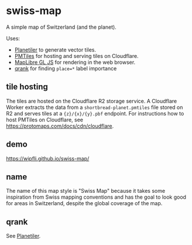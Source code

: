 # swiss-map
A simple map of Switzerland (and the planet).

Uses: 
* [Planetiler](https://github.com/onthegomap/planetiler) to generate vector tiles.
* [PMTiles](https://github.com/protomaps/PMTiles) for hosting and serving tiles on Cloudflare.
* [MapLibre GL JS](https://github.com/maplibre/maplibre-gl-js) for rendering in the web browser.
* [qrank](https://qrank.wmcloud.org) for finding `place=*` label importance

## tile hosting

The tiles are hosted on the Cloudflare R2 storage service. A Cloudflare Worker extracts the data from a `shortbread-planet.pmtiles` file stored on R2 and serves tiles at a `{z}/{x}/{y}.pbf` endpoint. For instructions how to host PMTiles on Cloudflare, see https://protomaps.com/docs/cdn/cloudflare.

## demo

https://wipfli.github.io/swiss-map/

## name

The name of this map style is "Swiss Map" because it takes some inspiration from Swiss mapping conventions and has the goal to look good for areas in Switzerland, despite the global coverage of the map.

## qrank

See [Planetiler](./Planetiler).
